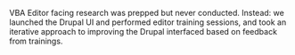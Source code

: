 VBA Editor facing research was prepped but never conducted. Instead: we launched the Drupal UI and performed editor training sessions, and took an iterative approach to improving the Drupal interfaced based on feedback from trainings.
